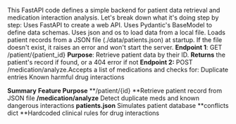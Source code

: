 This FastAPI code defines a simple backend for patient data retrieval and medication interaction analysis. Let's break down what it's doing step by step:
Uses FastAPI to create a web API.
Uses Pydantic's BaseModel to define data schemas.
Uses json and os to load data from a local file.
Loads patient records from a JSON file (./data/patients.json) at startup.
If the file doesn't exist, it raises an error and won't start the server.
**Endpoint 1**: GET /patient/{patient_id}  **Purpose**: Retrieve patient data by their ID. **Returns** the patient's record if found, or a 404 error if not
**Endpoint 2:** POST /medication/analyze.Accepts a list of medications and checks for: Duplicate entries Known harmful drug interactions


**Summary**
**Feature	Purpose**
**/patient/{id}	**Retrieve patient record from JSON file
**/medication/analyze**	Detect duplicate meds and known dangerous interactions
**patients.json**	Simulates patient database
**conflicts dict	**Hardcoded clinical rules for drug interactions
